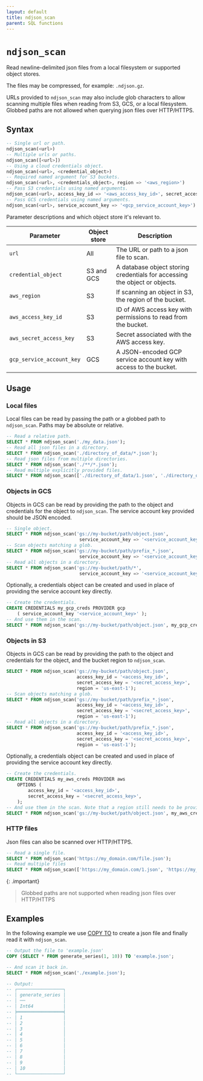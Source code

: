 ```yaml
---
layout: default
title: ndjson_scan
parent: SQL functions
---
```


# `ndjson_scan`

Read newline-delimited json files from a local filesystem or supported object
stores.

The files may be compressed, for example: `.ndjson.gz`.

URLs provided to `ndjson_scan` may also include glob characters to allow
scanning multiple files when reading from S3, GCS, or a local filesystem.
Globbed paths are not allowed when querying json files over HTTP/HTTPS.

## Syntax

```sql
-- Single url or path.
ndjson_scan(<url>)
-- Multiple urls or paths.
ndjson_scan([<url>])
-- Using a cloud credentials object.
ndjson_scan(<url>, <credential_object>)
-- Required named argument for S3 buckets.
ndjson_scan(<url>, <credentials_object>, region => '<aws_region>')
-- Pass S3 credentials using named arguments.
ndjson_scan(<url>, access_key_id => '<aws_access_key_id>', secret_access_key => '<aws_secret_access_key>', region => '<aws_region>')
-- Pass GCS credentials using named arguments.
ndjson_scan(<url>, service_account_key => '<gcp_service_account_key>')
```

Parameter descriptions and which object store it's relevant to.

| Parameter                 | Object store | Description                                                                |
| ------------------------- | ------------ | -------------------------------------------------------------------------- |
| `url`                     | All          | The URL or path to a json file to scan.                                    |
| `credential_object`       | S3 and GCS   | A database object storing credentials for accessing the object or objects. |
| `aws_region`              | S3           | If scanning an object in S3, the region of the bucket.                     |
| `aws_access_key_id`       | S3           | ID of AWS access key with permissions to read from the bucket.             |
| `aws_secret_access_key`   | S3           | Secret associated with the AWS access key.                                 |
| `gcp_service_account_key` | GCS          | A JSON-encoded GCP service account key with access to the bucket.          |

## Usage

### Local files

Local files can be read by passing the path or a globbed path to `ndjson_scan`.
Paths may be absolute or relative.

```sql
-- Read a relative path.
SELECT * FROM ndjson_scan('./my_data.json');
-- Read all json files in a directory.
SELECT * FROM ndjson_scan('./directory_of_data/*.json');
-- Read json files from multiple directories.
SELECT * FROM ndjson_scan('./**/*.json');
-- Read multiple explicitly provided files.
SELECT * FROM ndjson_scan(['./directory_of_data/1.json', './directory_of_data/2.json']);
```

### Objects in GCS

Objects in GCS can be read by providing the path to the object and credentials
for the object to `ndjson_scan`. The service account key provided should be
JSON encoded.

```sql
-- Single object.
SELECT * FROM ndjson_scan('gs://my-bucket/path/object.json',
                           service_account_key => '<service_account_key>');
-- Scan objects matching a glob.
SELECT * FROM ndjson_scan('gs://my-bucket/path/prefix_*.json',
                           service_account_key => '<service_account_key>');
-- Read all objects in a directory.
SELECT * FROM ndjson_scan('gs://my-bucket/path/*',
                           service_account_key => '<service_account_key>');
```

Optionally, a credentials object can be created and used in place of providing
the service account key directly.

```sql
-- Create the credentials.
CREATE CREDENTIALS my_gcp_creds PROVIDER gcp
    ( service_account_key '<service_account_key>' );
-- And use them in the scan.
SELECT * FROM ndjson_scan('gs://my-bucket/path/object.json', my_gcp_creds);
```

### Objects in S3

Objects in GCS can be read by providing the path to the object and credentials
for the object, and the bucket region to `ndjson_scan`.

```sql
SELECT * FROM ndjson_scan('gs://my-bucket/path/object.json',
                          access_key_id = '<access_key_id>',
                          secret_access_key = '<secret_access_key>',
                          region = 'us-east-1');
-- Scan objects matching a glob.
SELECT * FROM ndjson_scan('gs://my-bucket/path/prefix_*.json',
                          access_key_id = '<access_key_id>',
                          secret_access_key = '<secret_access_key>',
                          region = 'us-east-1');
-- Read all objects in a directory.
SELECT * FROM ndjson_scan('gs://my-bucket/path/prefix_*.json',
                          access_key_id = '<access_key_id>',
                          secret_access_key = '<secret_access_key>',
                          region = 'us-east-1');
```

Optionally, a credentials object can be created and used in place of providing
the service account key directly.

```sql
-- Create the credentials.
CREATE CREDENTIALS my_aws_creds PROVIDER aws
    OPTIONS (
        access_key_id = '<access_key_id>',
        secret_access_key = '<secret_access_key>',
    );
-- And use them in the scan. Note that a region still needs to be provided.
SELECT * FROM ndjson_scan('gs://my-bucket/path/object.json', my_aws_creds, region => 'us-east-1');
```

### HTTP files

Json files can also be scanned over HTTP/HTTPS.

```sql
-- Read a single file.
SELECT * FROM ndjson_scan('https://my_domain.com/file.json');
-- Read multiple files
SELECT * FROM ndjson_scan(['https://my_domain.com/1.json', 'https://my_domain.com/2.json']);
```

{: .important}

> Globbed paths are not supported when reading json files over HTTP/HTTPS

## Examples

In the following example we use [COPY TO] to create a json file and finally
read it with `ndjson_scan`.

```sql
-- Output the file to 'example.json'
COPY (SELECT * FROM generate_series(1, 10)) TO 'example.json';

-- And scan it back in.
SELECT * FROM ndjson_scan('./example.json');

-- Output:
-- ┌─────────────────┐
-- │ generate_series │
-- │ ──              │
-- │ Int64           │
-- ╞═════════════════╡
-- │ 1               │
-- │ 2               │
-- │ 3               │
-- │ 4               │
-- │ 5               │
-- │ 6               │
-- │ 7               │
-- │ 8               │
-- │ 9               │
-- │ 10              │
-- └─────────────────┘
```

[COPY TO]: /glaredb/sql-commands/copy-to
